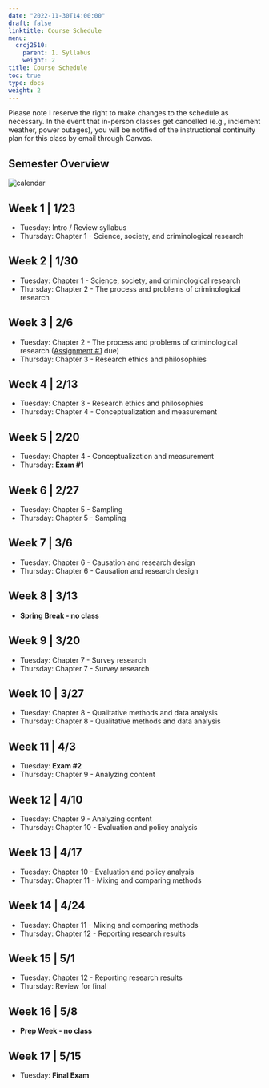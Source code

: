 ```yaml
---
date: "2022-11-30T14:00:00"
draft: false
linktitle: Course Schedule
menu:
  crcj2510:
    parent: 1. Syllabus
    weight: 2
title: Course Schedule
toc: true
type: docs
weight: 2
---
```


Please note I reserve the right to make changes to the schedule as necessary. In the event that in-person classes get cancelled (e.g., inclement weather, power outages), you will be notified of the instructional continuity plan for this class by email through Canvas.

## Semester Overview

![calendar](/courses/crcj2510_calendar_spring23.png)

## Week 1 | 1/23

* Tuesday: Intro / Review syllabus
* Thursday: Chapter 1 - Science, society, and criminological research

## Week 2 | 1/30

* Tuesday: Chapter 1 - Science, society, and criminological research
* Thursday: Chapter 2 - The process and problems of criminological research

## Week 3 | 2/6

* Tuesday: Chapter 2 - The process and problems of criminological research ([Assignment #1](https://jnix.netlify.app/courses/crcj2510/assignment-1.pdf) due)
* Thursday: Chapter 3 - Research ethics and philosophies

## Week 4 | 2/13

* Tuesday: Chapter 3 - Research ethics and philosophies
* Thursday: Chapter 4 - Conceptualization and measurement

## Week 5 | 2/20

* Tuesday: Chapter 4 - Conceptualization and measurement
* Thursday: **Exam #1**

## Week 6 | 2/27

* Tuesday: Chapter 5 - Sampling
* Thursday: Chapter 5 - Sampling

## Week 7 | 3/6

* Tuesday: Chapter 6 - Causation and research design
* Thursday: Chapter 6 - Causation and research design

## Week 8 | 3/13

* **Spring Break - no class**

## Week 9 | 3/20

* Tuesday: Chapter 7 - Survey research
* Thursday: Chapter 7 - Survey research

## Week 10 | 3/27

* Tuesday: Chapter 8 - Qualitative methods and data analysis
* Thursday: Chapter 8 - Qualitative methods and data analysis

## Week 11 | 4/3

* Tuesday: **Exam #2**
* Thursday: Chapter 9 - Analyzing content

## Week 12 | 4/10

* Tuesday: Chapter 9 - Analyzing content
* Thursday: Chapter 10 - Evaluation and policy analysis

## Week 13 | 4/17

* Tuesday: Chapter 10 - Evaluation and policy analysis
* Thursday: Chapter 11 - Mixing and comparing methods

## Week 14 | 4/24

* Tuesday: Chapter 11 - Mixing and comparing methods
* Thursday: Chapter 12 - Reporting research results

## Week 15 | 5/1

* Tuesday: Chapter 12 - Reporting research results
* Thursday: Review for final

## Week 16 | 5/8

* **Prep Week - no class**

## Week 17 | 5/15

* Tuesday: **Final Exam**
